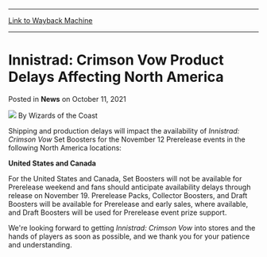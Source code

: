 
---
[Link to Wayback Machine](https://web.archive.org/web/20211012114928/https://magic.wizards.com/en/articles/archive/news/innistrad-crimson-vow-product-delays-affecting-north-america-2021-10-11?utm_source=dlvr.it&utm_medium=twitter)

[_metadata_:author]:- "Wizards of the Coast"
[_metadata_:description]:- "Prerelease events in some North America locations will be impacted by delays to Innistrad: Crimson Vow product availability."
[_metadata_:generator]:- "Drupal 7 (http://drupal.org)"
[_metadata_:node]:- "1562129"
[_metadata_:publish_date]:- "2021-10-11"
[_metadata_:source]:- "div-main-content"
[_metadata_:title]:- "Innistrad: Crimson Vow Product Delays Affecting North America"
[_metadata_:wayback_capture_timestamp]:- "2021-10-12 11:49:28"
[_metadata_:wayback_raw_url]:- "https://web.archive.org/web/20211012114928id_/https://magic.wizards.com/en/articles/archive/news/innistrad-crimson-vow-product-delays-affecting-north-america-2021-10-11?utm_source=dlvr.it&utm_medium=twitter"
[_metadata_:wayback_url]:- "https://magic.wizards.com/en/articles/archive/news/innistrad-crimson-vow-product-delays-affecting-north-america-2021-10-11?utm_source=dlvr.it&utm_medium=twitter"
---


Innistrad: Crimson Vow Product Delays Affecting North America
=============================================================



 Posted in **News**
 on October 11, 2021 






![](https://media.magic.wizards.com/styles/auth_small/public/images/person/wizards_author.jpg)
By Wizards of the Coast











Shipping and production delays will impact the availability of *Innistrad: Crimson Vow* Set Boosters for the November 12 Prerelease events in the following North America locations:


**United States and Canada**


For the United States and Canada, Set Boosters will not be available for Prerelease weekend and fans should anticipate availability delays through release on November 19. Prerelease Packs, Collector Boosters, and Draft Boosters will be available for Prerelease and early sales, where available, and Draft Boosters will be used for Prerelease event prize support.


We're looking forward to getting *Innistrad: Crimson Vow* into stores and the hands of players as soon as possible, and we thank you for your patience and understanding.








